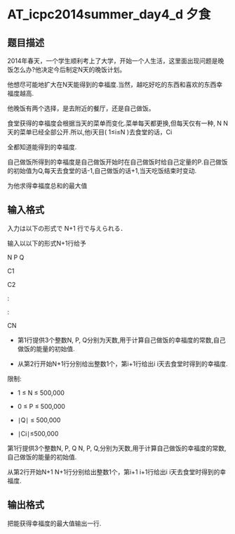# AT_icpc2014summer_day4_d 夕食

## 题目描述

2014年春天，一个学生顺利考上了大学，开始一个人生活，这里面出现问题是晚饭怎么办?他决定今后制定N天的晚饭计划。
他想尽可能地扩大在N天能得到的幸福度.当然，越吃好吃的东西和喜欢的东西幸福度越高.
他晚饭有两个选择，是去附近的餐厅，还是自己做饭。
食堂获得的幸福度会根据当天的菜单而变化.菜单每天都更换,但每天仅有一种, N N天的菜单已经全部公开.所以,他i天目( 1≤i≤N )去食堂的话，Ci
全都知道能得到的幸福度.
自己做饭所得到的幸福度是自己做饭开始时在自己做饭时给自己定量的P.自己做饭的初始值为Q,每天去食堂的话-1,自己做饭的话+1,当天吃饭结束时变动.
为他求得幸福度总和的最大值

## 输入格式

入力は以下の形式で N+1 行で与えられる．
输入以以下的形式N+1行给予
N P Q
C1
C2
:
:
CN
- 第1行提供3个整数N, P, Q分别为天数,用于计算自己做饭的幸福度的常数,自己做饭的能量的初始值.
- 从第2行开始N+1行分别给出整数1个，第i+1行给出i i天去食堂时得到的幸福度.
限制:
- 1 ≤ N ≤ 500,000
- 0 ≤ P ≤ 500,000
- ∣Q∣ ≤ 500,000
- ∣Ci∣≤500,000
第1行提供3个整数N, P, Q N, P, Q,分别为天数,用于计算自己做饭的幸福度的常数,自己做饭的能量的初始值.
从第2行开始N+1 N+1行分别给出整数1个，第i+1 i+1行给出i i天去食堂时得到的幸福度.

## 输出格式

把能获得幸福度的最大值输出一行.